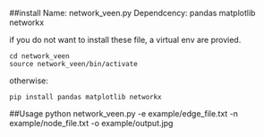 
##install
Name: network_veen.py
Dependcency:
    pandas
    matplotlib
    networkx


if you do not want to install these file, a virtual env are provied.
```
cd network_veen
source network_veen/bin/activate
```
otherwise:
```
pip install pandas matplotlib networkx
```

##Usage
python network_veen.py -e example/edge_file.txt -n example/node_file.txt -o example/output.jpg
